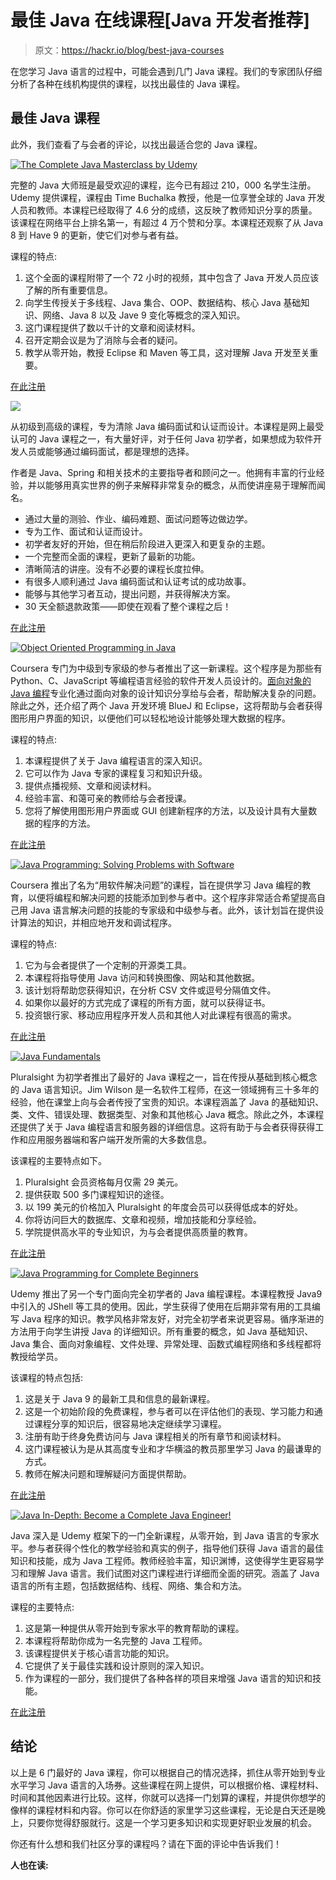 # 最佳 Java 在线课程[Java 开发者推荐]

> 原文：<https://hackr.io/blog/best-java-courses>

在您学习 Java 语言的过程中，可能会遇到几门 Java 课程。我们的专家团队仔细分析了各种在线机构提供的课程，以找出最佳的 Java 课程。

## 最佳 Java 课程

此外，我们查看了与会者的评论，以找出最适合您的 Java 课程。

[![The Complete Java Masterclass by Udemy](img/4d02b9ba7f2a519dfbf978f92d10a227.png)](https://click.linksynergy.com/deeplink?id=jU79Zysihs4&mid=39197&murl=https%3A%2F%2Fwww.udemy.com%2Fcourse%2Fjava-the-complete-java-developer-course%2F)

完整的 Java 大师班是最受欢迎的课程，迄今已有超过 210，000 名学生注册。Udemy 提供课程，课程由 Time Buchalka 教授，他是一位享誉全球的 Java 开发人员和教师。本课程已经取得了 4.6 分的成绩，这反映了教师知识分享的质量。该课程在网络平台上排名第一，有超过 4 万个赞和分享。本课程还观察了从 Java 8 到 Have 9 的更新，使它们对参与者有益。

课程的特点:

1.  这个全面的课程附带了一个 72 小时的视频，其中包含了 Java 开发人员应该了解的所有重要信息。
2.  向学生传授关于多线程、Java 集合、OOP、数据结构、核心 Java 基础知识、网络、Java 8 以及 Jave 9 变化等概念的深入知识。
3.  这门课程提供了数以千计的文章和阅读材料。
4.  召开定期会议是为了消除与会者的疑问。
5.  教学从零开始，教授 Eclipse 和 Maven 等工具，这对理解 Java 开发至关重要。

[在此注册](https://click.linksynergy.com/deeplink?id=jU79Zysihs4&mid=39197&murl=https%3A%2F%2Fwww.udemy.com%2Fcourse%2Fjava-the-complete-java-developer-course%2F)

![](img/01b0867cd92447ebc8e426fe07c38b3e.png)

从初级到高级的课程，专为清除 Java 编码面试和认证而设计。本课程是网上最受认可的 Java 课程之一，有大量好评，对于任何 Java 初学者，如果想成为软件开发人员或能够通过编码面试，都是理想的选择。

作者是 Java、Spring 和相关技术的主要指导者和顾问之一。他拥有丰富的行业经验，并以能够用真实世界的例子来解释非常复杂的概念，从而使讲座易于理解而闻名。

*   通过大量的测验、作业、编码难题、面试问题等边做边学。
*   专为工作、面试和认证而设计。
*   初学者友好的开始，但在稍后阶段进入更深入和更复杂的主题。
*   一个完整而全面的课程，更新了最新的功能。
*   清晰简洁的讲座。没有不必要的课程长度拉伸。
*   有很多人顺利通过 Java 编码面试和认证考试的成功故事。
*   能够与其他学习者互动，提出问题，并获得解决方案。
*   30 天全额退款政策——即使在观看了整个课程之后！

[在此注册](https://karpadoschool.teachable.com/a/aff_dndxllz7/external?affcode=536712_u7jrjvko)

[![Object Oriented Programming in Java](img/6b67aaf3aa74fa9fdf5da1a10bab1c7d.png)](https://coursera.pxf.io/vn9POO)

Coursera 专门为中级到专家级的参与者推出了这一新课程。这个程序是为那些有 Python、C、JavaScript 等编程语言经验的软件开发人员设计的。[面向对象的 Java 编程](https://hackr.io/blog/oops-concepts-in-java-with-examples)专业化通过面向对象的设计知识分享给与会者，帮助解决复杂的问题。除此之外，还介绍了两个 Java 开发环境 BlueJ 和 Eclipse，这将帮助与会者获得图形用户界面的知识，以便他们可以轻松地设计能够处理大数据的程序。

课程的特点:

1.  本课程提供了关于 Java 编程语言的深入知识。
2.  它可以作为 Java 专家的课程复习和知识升级。
3.  提供点播视频、文章和阅读材料。
4.  经验丰富、和蔼可亲的教师给与会者授课。
5.  您将了解使用图形用户界面或 GUI 创建新程序的方法，以及设计具有大量数据的程序的方法。

[在此注册](https://coursera.pxf.io/vn9POO)

[![Java Programming: Solving Problems with Software](img/2e91342da8608264f3fd0ab310096015.png)](https://coursera.pxf.io/MXvAW3)

Coursera 推出了名为“用软件解决问题”的课程，旨在提供学习 Java 编程的教育，以便将编程和解决问题的技能添加到参与者中。这个程序非常适合希望提高自己用 Java 语言解决问题的技能的专家级和中级参与者。此外，该计划旨在提供设计算法的知识，并相应地开发和调试程序。

课程的特点:

1.  它为与会者提供了一个定制的开源类工具。
2.  本课程将指导使用 Java 访问和转换图像、网站和其他数据。
3.  该计划将帮助您获得知识，在分析 CSV 文件或逗号分隔值文件。
4.  如果你以最好的方式完成了课程的所有方面，就可以获得证书。
5.  投资银行家、移动应用程序开发人员和其他人对此课程有很高的需求。

[在此注册](https://coursera.pxf.io/MXvAW3)

[![Java Fundamentals](img/1fe54c521d7d538ff098524af06e34b9.png)](https://pluralsight.pxf.io/Eayd62)

Pluralsight 为初学者推出了最好的 Java 课程之一，旨在传授从基础到核心概念的 Java 语言知识。Jim Wilson 是一名软件工程师，在这一领域拥有三十多年的经验，他在课堂上向与会者传授了宝贵的知识。本课程涵盖了 Java 的基础知识、类、文件、错误处理、数据类型、对象和其他核心 Java 概念。除此之外，本课程还提供了关于 Java 编程语言和服务器的详细信息。这将有助于与会者获得获得工作和应用服务器端和客户端开发所需的大多数信息。

该课程的主要特点如下。

1.  Pluralsight 会员资格每月仅需 29 美元。
2.  提供获取 500 多门课程知识的途径。
3.  以 199 美元的价格加入 Pluralsight 的年度会员可以获得低成本的好处。
4.  你将访问巨大的数据库、文章和视频，增加技能和分享经验。
5.  学院提供高水平的专业知识，为与会者提供高质量的教育。

[在此注册](https://pluralsight.pxf.io/Eayd62)

[![Java Programming for Complete Beginners](img/fd4da5f1eb27f891044265b09779c9ca.png)](https://click.linksynergy.com/deeplink?id=Qouy7GhEEFU&mid=39197&murl=https://www.udemy.com/course/java-programming-tutorial-for-beginners/)

Udemy 推出了另一个专门面向完全初学者的 Java 编程课程。本课程教授 Java9 中引入的 JShell 等工具的使用。因此，学生获得了使用在后期非常有用的工具编写 Java 程序的知识。教学风格非常友好，对完全初学者来说更容易。循序渐进的方法用于向学生讲授 Java 的详细知识。所有重要的概念，如 Java 基础知识、Java 集合、面向对象编程、文件处理、异常处理、函数式编程网络和多线程都将教授给学员。

该课程的特点包括:

1.  这是关于 Java 9 的最新工具和信息的最新课程。
2.  这是一个初始阶段的免费课程，参与者可以在评估他们的表现、学习能力和通过课程分享的知识后，很容易地决定继续学习课程。
3.  注册有助于终身免费访问与 Java 课程相关的所有章节和阅读材料。
4.  这门课程被认为是从其高度专业和才华横溢的教员那里学习 Java 的最谦卑的方式。
5.  教师在解决问题和理解疑问方面提供帮助。

[在此注册](https://click.linksynergy.com/deeplink?id=Qouy7GhEEFU&mid=39197&murl=https://www.udemy.com/course/java-programming-tutorial-for-beginners/)

[![Java In-Depth: Become a Complete Java Engineer!](img/ad3c4d9ebef49e7cc655d5d3ead0619d.png)](https://click.linksynergy.com/deeplink?id=Qouy7GhEEFU&mid=39197&murl=https://www.udemy.com/course/java-in-depth-become-a-complete-java-engineer/)

Java 深入是 Udemy 框架下的一门全新课程，从零开始，到 Java 语言的专家水平。参与者获得个性化的教学经验和真实的例子，指导他们获得 Java 语言的最佳知识和技能，成为 Java 工程师。教师经验丰富，知识渊博，这使得学生更容易学习和理解 Java 语言。我们试图对这门课程进行详细而全面的研究。涵盖了 Java 语言的所有主题，包括数据结构、线程、网络、集合和方法。

课程的主要特点:

1.  这是第一种提供从零开始到专家水平的教育帮助的课程。
2.  本课程将帮助你成为一名完整的 Java 工程师。
3.  该课程提供关于核心语言功能的知识。
4.  它提供了关于最佳实践和设计原则的深入知识。
5.  作为课程的一部分，我们提供了各种各样的项目来增强 Java 语言的知识和技能。

[在此注册](https://click.linksynergy.com/deeplink?id=Qouy7GhEEFU&mid=39197&murl=https://www.udemy.com/course/java-in-depth-become-a-complete-java-engineer/)

## 结论

以上是 6 门最好的 Java 课程，你可以根据自己的情况选择，抓住从零开始到专业水平学习 Java 语言的入场券。这些课程在网上提供，可以根据价格、课程材料、时间和其他因素进行比较。这样，你就可以选择一门划算的课程，并提供你想学的像样的课程材料和内容。你可以在你舒适的家里学习这些课程，无论是白天还是晚上，只要你觉得舒服就行。这是一个学习更多知识和实现更好职业发展的机会。

你还有什么想和我们社区分享的课程吗？请在下面的评论中告诉我们！

**人也在读:**